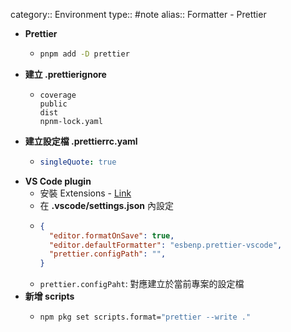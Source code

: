 category:: Environment
type:: #note
alias:: Formatter - Prettier

- **Prettier**
	- ```bash
	  pnpm add -D prettier
	  ```
- **建立 .prettierignore**
	- ```plain
	  coverage
	  public
	  dist
	  npnm-lock.yaml
	  ```
- **建立設定檔 .prettierrc.yaml**
	- ```yaml
	  singleQuote: true
	  ```
- **VS Code plugin**
	- 安裝 Extensions - [Link](https://marketplace.visualstudio.com/items?itemName=esbenp.prettier-vscode)
	- 在 **.vscode/settings.json** 內設定
	- ```json
	  {
	    "editor.formatOnSave": true,
	    "editor.defaultFormatter": "esbenp.prettier-vscode",
	    "prettier.configPath": "",
	  }
	  ```
	- `prettier.configPaht`: 對應建立於當前專案的設定檔
- **新增 scripts**
	- ```bash
	  npm pkg set scripts.format="prettier --write ."
	  ```